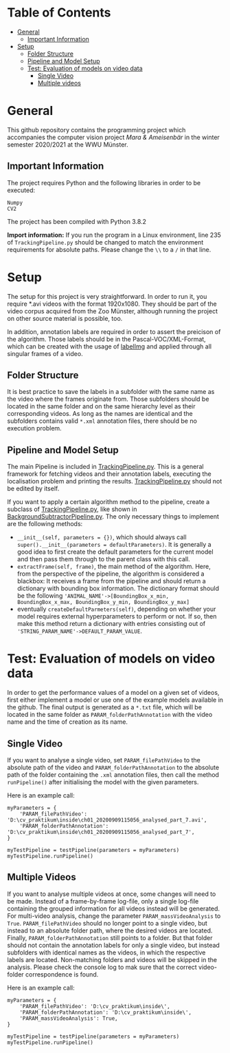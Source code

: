 
# Table of Contents
- [General](#general)
  * [Important Information](#important-information)
- [Setup](#setup)
  * [Folder Structure](#folder-structure)
  * [Pipeline and Model Setup](#pipeline-and-model-setup)
  * [Test: Evaluation of models on video data](#how-are-the-models-evaluated--how-do-you-get-the-performance-values-)
    + [Single Video](#single-video)
    + [Multiple videos](#multiple-videos)

# General
This github repository contains the programming project which accompanies the computer vision project *Mara & Ameisenbär* in the winter semester 2020/2021 at the WWU Münster.

## Important Information

The project requires Python and the following libraries in order to be executed:
```
Numpy
CV2
```

The project has been compiled with Python 3.8.2

**Import information:** If you run the program in a Linux environment, line 235 of ``TrackingPipeline.py`` should be changed to match the environment requirements for absolute paths. Please change the ``\\`` to a ``/`` in that line.

# Setup
The setup for this project is very straightforward. In order to run it, you require \*.avi videos with the format 1920x1080. They should be part of the video corpus acquired from the Zoo Münster, although running the project on other source material is possible, too.

In addition, annotation labels are required in order to assert the preicison of the algorithm. Those labels should be in the Pascal-VOC/XML-Format, which can be created with the usage of [labelImg](https://github.com/tzutalin/labelImg) and applied through all singular frames of a video. 

## Folder Structure
It is best practice to save the labels in a subfolder with the same name as the video where the frames originate from. Those subfolders should be located in the same folder and on the same hierarchy level as their corresponding videos. As long as the names are identical and the subfolders contains valid ``*.xml`` annotation files, there should be no execution problem. 


## Pipeline and Model Setup
The main Pipeline is included in [TrackingPipeline.py](https://github.com/jonaspmeise/cvpraktikum/blob/main/TrackingPipeline.py). This is a general framework for fetching videos and their annotation labels, executing the localisation problem and printing the results. [TrackingPipeline.py](https://github.com/jonaspmeise/cvpraktikum/blob/main/TrackingPipeline.py) should not be edited by itself. 

If you want to apply a certain algorithm method to the pipeline, create a subclass of [TrackingPipeline.py](https://github.com/jonaspmeise/cvpraktikum/blob/main/TrackingPipeline.py), like shown in [BackgroundSubtractorPipeline.py](https://github.com/jonaspmeise/cvpraktikum/blob/main/BackgroundSubtractorPipeline.py).
The only necessary things to implement are the following methods:

- ``__init__(self, parameters = {})``, which should always call ``super().__init__(parameters = defaultParameters)``. It is generally a good idea to first create the default parameters for the current model and then pass them through to the parent class with this call.
- ``extractFrame(self, frame)``, the main method of the algorithm. Here, from the perspective of the pipeline, the algorithm is considered a blackbox: It receives a frame from the pipeline and should return a dictionary with bounding box information. The dictionary format should be the following ``'ANIMAL_NAME'->[BoundingBox_x_min, BoundingBox_x_max, BoundingBox_y_min, BoundingBox_y_max]``
- eventually ``createDefaultParmeters(self)``, depending on whether your model requires external hyperparameters to perform or not. If so, then make this method return a dictionary with entries consisting out of ``'STRING_PARAM_NAME'->DEFAULT_PARAM_VALUE``.

# Test: Evaluation of models on video data
In order to get the performance values of a model on a given set of videos, first either implement a model or use one of the example models available in the github. The final output is generated as a ``*.txt`` file, which will be located in the same folder as  ``PARAM_folderPathAnnotation`` with the video name and the time of creation as its name.

## Single Video
If you want to analyse a single video, set ``PARAM_filePathVideo`` to the absolute path of the video and ``PARAM_folderPathAnnotation`` to the absolute path of the folder containing the ``.xml`` annotation files, then call the method ``runPipeline()`` after initialising the model with the given parameters. 

Here is an example call:

```
myParameters = {
    'PARAM_filePathVideo': 'D:\cv_praktikum\inside\ch01_20200909115056_analysed_part_7.avi',
    'PARAM_folderPathAnnotation': 'D:\cv_praktikum\inside\ch01_20200909115056_analysed_part_7',
}

myTestPipeline = testPipeline(parameters = myParameters)
myTestPipeline.runPipeline()
```

## Multiple Videos
If you want to analyse multiple videos at once, some changes will need to be made. Instead of a frame-by-frame log-file, only a single log-file containing the grouped information for all videos instead will be generated. For multi-video analysis, change the parameter ``PARAM_massVideoAnalysis`` to ``True``. ``PARAM_filePathVideo`` should no longer point to a single video, but instead to an absolute folder path, where the desired videos are located. Finally, ``PARAM_folderPathAnnotation`` still points to a folder. But that folder should not contain the annotation labels for only a single video, but instead subfolders with identical names as the videos, in which the respective labels are located. Non-matching folders and videos will be skipped in the analysis. Please check the console log to mak sure that the correct video-folder correspondence is found.

Here is an example call:
```
myParameters = {
    'PARAM_filePathVideo': 'D:\cv_praktikum\inside\',
    'PARAM_folderPathAnnotation': 'D:\cv_praktikum\inside\',
    'PARAM_massVideoAnalysis': True,
}

myTestPipeline = testPipeline(parameters = myParameters)
myTestPipeline.runPipeline()
```
